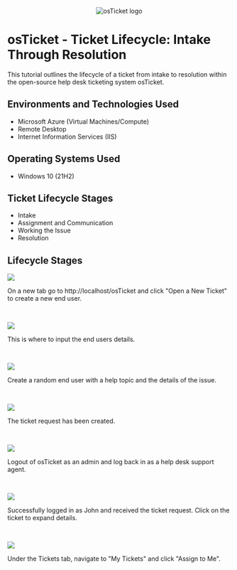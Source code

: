 <p align="center">
<img src="https://i.imgur.com/Clzj7Xs.png" alt="osTicket logo"/>
</p>

<h1>osTicket - Ticket Lifecycle: Intake Through Resolution</h1>
This tutorial outlines the lifecycle of a ticket from intake to resolution within the open-source help desk ticketing system osTicket.<br />

<h2>Environments and Technologies Used</h2>

- Microsoft Azure (Virtual Machines/Compute)
- Remote Desktop
- Internet Information Services (IIS)

<h2>Operating Systems Used </h2>

- Windows 10</b> (21H2)

<h2>Ticket Lifecycle Stages</h2>

- Intake
- Assignment and Communication
- Working the Issue
- Resolution

<h2>Lifecycle Stages</h2>

<p>
<img src="https://github.com/user-attachments/assets/ff405239-c91a-4ac7-bed7-ec2ccc3fa6ae" />
</p>
<p>
On a new tab go to http://localhost/osTicket and click "Open a New Ticket" to create a new end user.
</p>
<br />

<p>
<img src="https://github.com/user-attachments/assets/88795d72-17c8-4a95-8148-3b41aed92780" />
</p>
<p>
This is where to input the end users details.
</p>
<br />

<p>
<img src="https://github.com/user-attachments/assets/2dceea1f-e705-4537-9d38-b30f3696a38c" />
</p>
<p>
Create a random end user with a help topic and the details of the issue.
</p>
<br />

<p>
<img src="https://github.com/user-attachments/assets/48f10a1b-15fd-4b5d-89ac-6dfd30fd382d" />
</p>
<p>
The ticket request has been created.
</p>
<br />

<p>
<img src="https://github.com/user-attachments/assets/94f096ee-2d8f-461b-9c3b-4f9f425ceca8" />
</p>
<p>
Logout of osTicket as an admin and log back in as a help desk support agent.
</p>
<br />

<p>
<img src="https://github.com/user-attachments/assets/68c50124-dc4b-4cf5-a532-c85fdc415c00" />
</p>
<p>
Successfully logged in as John and received the ticket request. Click on the ticket to expand details.
</p>
<br />

<p>
<img src="https://github.com/user-attachments/assets/7c6de9fa-a6b7-4cd1-b807-b78b93674a76" />
</p>
<p>
Under the Tickets tab, navigate to "My Tickets" and click "Assign to Me".
</p>
<br />
